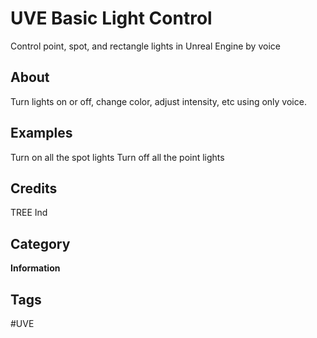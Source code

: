 # UVE Basic Light Control

Control point, spot, and rectangle lights in Unreal Engine by voice

## About
Turn lights on or off, change color, adjust intensity, etc using only voice.

## Examples
Turn on all the spot lights
Turn off all the point lights

## Credits
TREE Ind

## Category
**Information**

## Tags
#UVE

